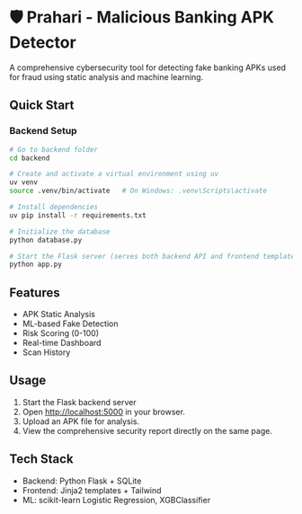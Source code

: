 
# 🛡️ Prahari - Malicious Banking APK Detector

A comprehensive cybersecurity tool for detecting fake banking APKs used for fraud using static analysis and machine learning.

## Quick Start

### Backend Setup
```bash
# Go to backend folder
cd backend

# Create and activate a virtual environment using uv
uv venv
source .venv/bin/activate   # On Windows: .venv\Scripts\activate

# Install dependencies
uv pip install -r requirements.txt

# Initialize the database
python database.py

# Start the Flask server (serves both backend API and frontend template)
python app.py

```



## Features
- APK Static Analysis
- ML-based Fake Detection
- Risk Scoring (0-100)
- Real-time Dashboard
- Scan History

## Usage
1. Start the Flask backend server
2. Open [http://localhost:5000](http://localhost:5000) in your browser.
3. Upload an APK file for analysis.
4. View the comprehensive security report directly on the same page.

## Tech Stack
- Backend: Python Flask + SQLite
- Frontend: Jinja2 templates + Tailwind
- ML: scikit-learn Logistic Regression, XGBClassifier

